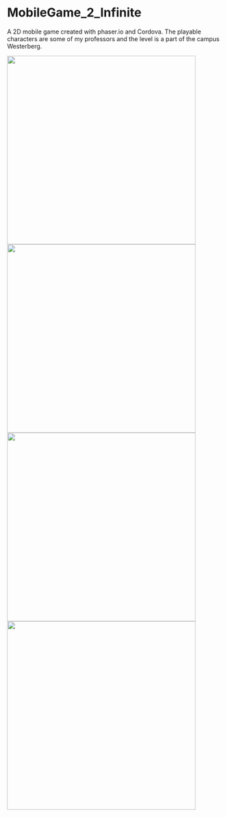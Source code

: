 # MobileGame_2_Infinite
A 2D mobile game created with phaser.io and Cordova. The playable characters are some of my professors and the level is a part of the campus Westerberg.

<p>
  <img src="https://github.com/LukasVoeller/MobileGame_2_Infinite/blob/master/images/Screenshot_2017-05-04-15-40-33.png" width="440"/>
  <img src="https://github.com/LukasVoeller/MobileGame_2_Infinite/blob/master/images/Screenshot_2017-05-04-15-40-57.png" width="440"/>
  <img src="https://github.com/LukasVoeller/MobileGame_2_Infinite/blob/master/images/Screenshot_2017-05-04-15-41-42.png" width="440"/>
  <img src="https://github.com/LukasVoeller/MobileGame_2_Infinite/blob/master/images/Screenshot_2017-05-04-15-42-20.png" width="440"/>
</p>
